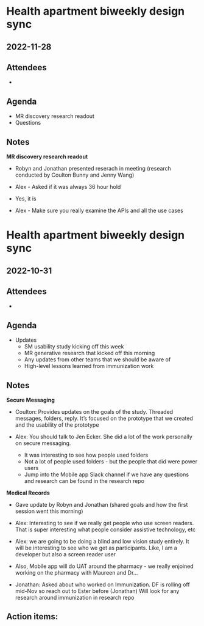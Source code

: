 # Health apartment biweekly design sync
## 2022-11-28

## Attendees
- 

## Agenda
   - MR discovery research readout 
   - Questions


## Notes

**MR discovery research readout** 
- Robyn and Jonathan presented reserach in meeting (research conducted by Coulton Bunny and Jenny Wang) 

- Alex - Asked if it was always 36 hour hold 
- Yes, it is 

- Alex - Make sure you really examine the APIs and all the use cases 

# Health apartment biweekly design sync
## 2022-10-31

## Attendees
- 

## Agenda
- Updates
   - SM usability study kicking off this week 
   - MR generative research that kicked off this morning
   - Any updates from other teams that we should be aware of
   - High-level lessons learned from immunization work 


## Notes
**Secure Messaging**

- Coulton: Provides updates on the goals of the study. Threaded messages, folders, reply.  It’s focused on the prototype that we created and the usability of the prototype 

- Alex: You should talk to Jen Ecker. She did a lot of the work personally on secure messaging. 
  - It was interesting to see how people used folders  
  - Not a lot of people used folders - but the people that did were power users 
  - Jump into the Mobile app Slack channel if we have any questions and research can be found in the research repo 


**Medical Records** 

- Gave update by Robyn and Jonathan (shared goals and how the first session went this morning)

- Alex: Interesting to see if we really get people who use screen readers. That is super interesting what people consider assistive technology, etc 

- Alex: we are going to be doing a blind and low vision study entirely. It will be interesting to see who we get as participants. Like, I am a developer but also a screen reader user

- Also, Mobile app will do UAT around the pharmacy - we really enjoined working on the pharmacy with Maureen and Dr…

- Jonathan: Asked about who worked on Immunization. DF is rolling off mid-Nov so reach out to Ester before (Jonathan) Will look for any research around immunization in research repo

Action items: 
  - 




 
